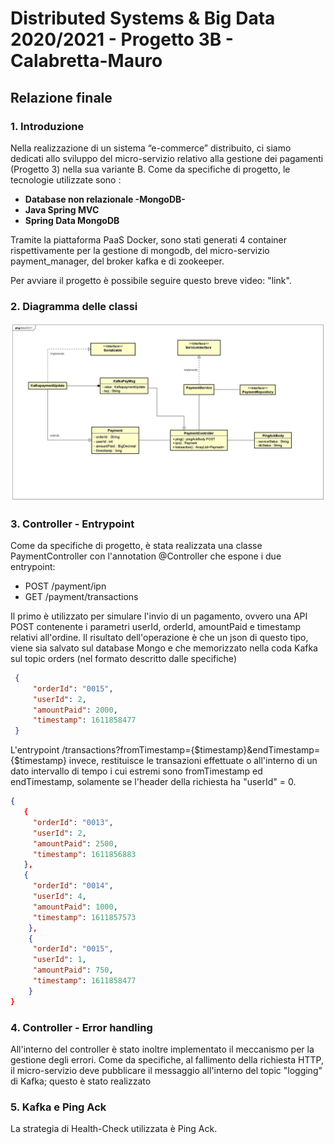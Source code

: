 # Distributed Systems & Big Data 2020/2021 - Progetto 3B - Calabretta-Mauro 

## Relazione finale

### 1. Introduzione
Nella realizzazione di un sistema “e-commerce” distribuito, ci siamo dedicati allo sviluppo del micro-servizio relativo alla gestione dei pagamenti (Progetto 3) nella sua variante B. 
Come da specifiche di progetto, le tecnologie utilizzate sono : 
- **Database non relazionale -MongoDB-** 
- **Java Spring MVC**
- **Spring Data MongoDB**

Tramite la piattaforma PaaS Docker, sono stati generati 4 container rispettivamente per la gestione di mongodb, del micro-servizio payment_manager, del broker kafka e di zookeeper.

Per avviare il progetto è possibile seguire questo breve video: "link".

### 2. Diagramma delle classi

![ClassDiagram](img/Class_Diagram.jpg)


### 3. Controller - Entrypoint

Come da specifiche di progetto, è stata realizzata una classe PaymentController con l'annotation @Controller che espone i due entrypoint:

- POST /payment/ipn
- GET /payment/transactions

Il primo è utilizzato per simulare l'invio di un pagamento, ovvero una API POST contenente i parametri userId, orderId, amountPaid e timestamp relativi all'ordine.
Il risultato dell'operazione è che un json di questo tipo, viene sia salvato sul database Mongo e che memorizzato nella coda Kafka sul topic orders (nel formato descritto dalle specifiche)

``` JSON
 {
     "orderId": "0015",
     "userId": 2,
     "amountPaid": 2000,
     "timestamp": 1611858477
 }
```

L'entrypoint /transactions?fromTimestamp={$timestamp}&endTimestamp={$timestamp} invece, restituisce le transazioni effettuate o all'interno di un dato intervallo di tempo i cui estremi sono fromTimestamp ed endTimestamp, solamente se l'header della richiesta ha "userId" = 0.

``` JSON
{
   {
     "orderId": "0013",
     "userId": 2,
     "amountPaid": 2500,
     "timestamp": 1611856883
   },
   {
     "orderId": "0014",
     "userId": 4,
     "amountPaid": 1000,
     "timestamp": 1611857573
    },
    {
     "orderId": "0015",
     "userId": 1,
     "amountPaid": 750,
     "timestamp": 1611858477
    }
}
```


### 4. Controller - Error handling

All'interno del controller è stato inoltre implementato il meccanismo per la gestione degli errori.
Come da specifiche, al fallimento della richiesta HTTP, il micro-servizio deve pubblicare il messaggio all'interno del topic "logging" di Kafka; questo è stato realizzato

### 5. Kafka e Ping Ack

La strategia di Health-Check utilizzata è Ping Ack.
